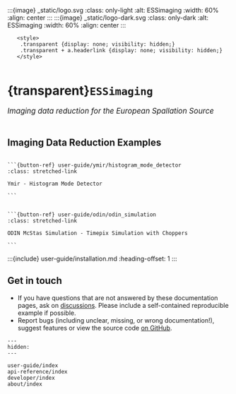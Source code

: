 :::{image} _static/logo.svg
:class: only-light
:alt: ESSimaging
:width: 60%
:align: center
:::
:::{image} _static/logo-dark.svg
:class: only-dark
:alt: ESSimaging
:width: 60%
:align: center
:::

```{raw} html
   <style>
    .transparent {display: none; visibility: hidden;}
    .transparent + a.headerlink {display: none; visibility: hidden;}
   </style>
```

```{role} transparent
```

# {transparent}`ESSimaging`

<span style="font-size:1.2em;font-style:italic;color:var(--pst-color-text-muted)">
  Imaging data reduction for the European Spallation Source
  </br></br>
</span>

## Imaging Data Reduction Examples
````{card}

```{button-ref} user-guide/ymir/histogram_mode_detector
:class: stretched-link

Ymir - Histogram Mode Detector

```

````

````{card}

```{button-ref} user-guide/odin/odin_simulation
:class: stretched-link

ODIN McStas Simulation - Timepix Simulation with Choppers

```

````
:::{include} user-guide/installation.md
:heading-offset: 1
:::

## Get in touch

- If you have questions that are not answered by these documentation pages, ask on [discussions](https://github.com/scipp/essimaging/discussions). Please include a self-contained reproducible example if possible.
- Report bugs (including unclear, missing, or wrong documentation!), suggest features or view the source code [on GitHub](https://github.com/scipp/essimaging).

```{toctree}
---
hidden:
---

user-guide/index
api-reference/index
developer/index
about/index
```
